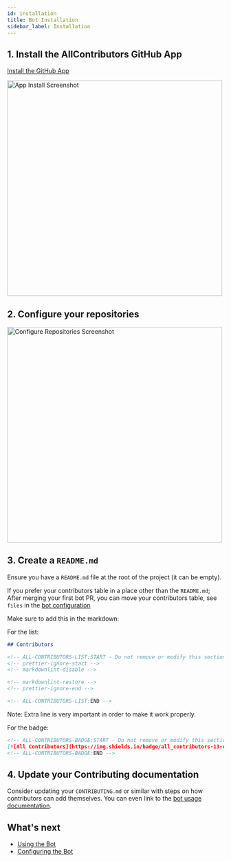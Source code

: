 ```yaml
---
id: installation
title: Bot Installation
sidebar_label: Installation
---
```



## 1. Install the AllContributors GitHub App

[Install the GitHub App](https://github.com/apps/allcontributors/installations/new)

<a href="https://github.com/apps/allcontributors/installations/new">
    <img alt="App Install Screenshot" src="../../assets/app-install.png" width="500px">
</a>

## 2. Configure your repositories

<img alt="Configure Repositories Screenshot" src="../../assets/configure-repositories.png" width="500px">

## 3. Create a `README.md`

Ensure you have a `README.md` file at the root of the project (it can be empty).

If you prefer your contributors table in a place other than the `README.md`; After merging your first bot PR, you can move your contributors table,
see `files` in the [bot configuration](configuration)

Make sure to add this in the markdown:

For the list:

```markdown
## Contributors

<!-- ALL-CONTRIBUTORS-LIST:START - Do not remove or modify this section -->
<!-- prettier-ignore-start -->
<!-- markdownlint-disable -->

<!-- markdownlint-restore -->
<!-- prettier-ignore-end -->

<!-- ALL-CONTRIBUTORS-LIST:END -->
```

Note: Extra line is very important in order to make it work properly.

For the badge:

```markdown
<!-- ALL-CONTRIBUTORS-BADGE:START - Do not remove or modify this section -->
[![All Contributors](https://img.shields.io/badge/all_contributors-13-orange.svg?style=flat-square)](#contributors)
<!-- ALL-CONTRIBUTORS-BADGE:END -->
```

## 4. Update your Contributing documentation

Consider updating your `CONTRIBUTING.md` or similar with steps on how contributors can add themselves. You can even link to the [bot usage documentation](usage).

## What's next

- [Using the Bot](usage)
- [Configuring the Bot](configuration)
